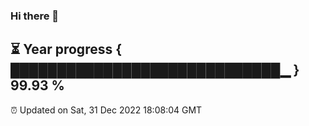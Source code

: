 ### Hi there 👋
⏳ Year progress { █████████████████████████████▁ } 99.93 %
---
⏰ Updated on Sat, 31 Dec 2022 18:08:04 GMT

